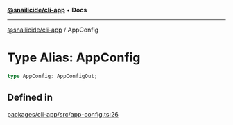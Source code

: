 [**@snailicide/cli-app**](../README.md) • **Docs**

---

[@snailicide/cli-app](../README.md) / AppConfig

# Type Alias: AppConfig

```ts
type AppConfig: AppConfigOut;
```

## Defined in

[packages/cli-app/src/app-config.ts:26](https://github.com/gbtunney/snailicide-monorepo/blob/master/packages/cli-app/src/app-config.ts#L26)
